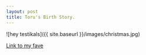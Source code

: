 ```yaml
---
layout: post
title: Toru's Birth Story.
---
```


![hey testikals]({{ site.baseurl }}/images/christmas.jpg)

[Link to my fave](http://www.triathlonscotland.org/events/)
